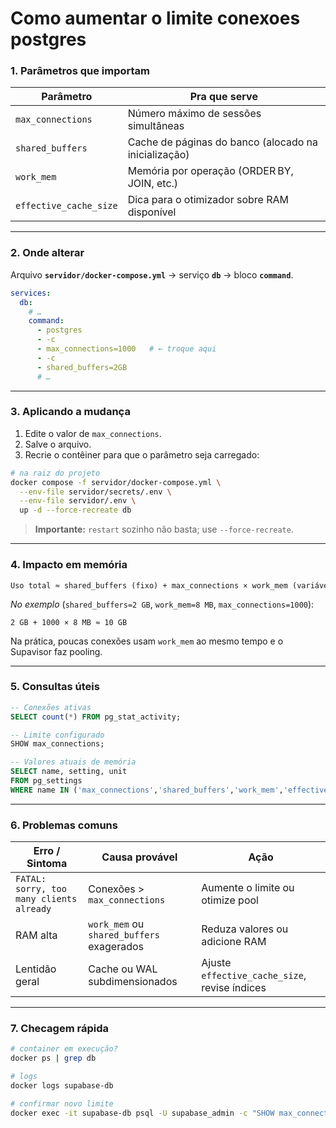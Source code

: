 # Como aumentar o limite conexoes postgres


### 1. Parâmetros que importam

| Parâmetro              | Pra que serve                                        |
| ---------------------- | ---------------------------------------------------- |
| `max_connections`      | Número máximo de sessões simultâneas                 |
| `shared_buffers`       | Cache de páginas do banco (alocado na inicialização) |
| `work_mem`             | Memória por operação (ORDER BY, JOIN, etc.)          |
| `effective_cache_size` | Dica para o otimizador sobre RAM disponível          |

---

### 2. Onde alterar

Arquivo **`servidor/docker-compose.yml`** → serviço **`db`** → bloco **`command`**.

```yaml
services:
  db:
    # …
    command:
      - postgres
      - -c
      - max_connections=1000   # ← troque aqui
      - -c
      - shared_buffers=2GB
      # …
```

---

### 3. Aplicando a mudança

1. Edite o valor de `max_connections`.
2. Salve o arquivo.
3. Recrie o contêiner para que o parâmetro seja carregado:

```bash
# na raiz do projeto
docker compose -f servidor/docker-compose.yml \
  --env-file servidor/secrets/.env \
  --env-file servidor/.env \
  up -d --force-recreate db
```

> **Importante:** `restart` sozinho não basta; use `--force-recreate`.

---

### 4. Impacto em memória

```
Uso total ≈ shared_buffers (fixo) + max_connections × work_mem (variável)
```

*No exemplo* (`shared_buffers=2 GB`, `work_mem=8 MB`, `max_connections=1000`):

```
2 GB + 1000 × 8 MB ≈ 10 GB
```

Na prática, poucas conexões usam `work_mem` ao mesmo tempo e o Supavisor faz pooling.

---

### 5. Consultas úteis

```sql
-- Conexões ativas
SELECT count(*) FROM pg_stat_activity;

-- Limite configurado
SHOW max_connections;

-- Valores atuais de memória
SELECT name, setting, unit
FROM pg_settings
WHERE name IN ('max_connections','shared_buffers','work_mem','effective_cache_size');
```

---

### 6. Problemas comuns

| Erro / Sintoma                           | Causa provável                            | Ação                                          |
| ---------------------------------------- | ----------------------------------------- | --------------------------------------------- |
| `FATAL: sorry, too many clients already` | Conexões > `max_connections`              | Aumente o limite ou otimize pool              |
| RAM alta                                 | `work_mem` ou `shared_buffers` exagerados | Reduza valores ou adicione RAM                |
| Lentidão geral                           | Cache ou WAL subdimensionados             | Ajuste `effective_cache_size`, revise índices |

---

### 7. Checagem rápida

```bash
# container em execução?
docker ps | grep db

# logs
docker logs supabase-db

# confirmar novo limite
docker exec -it supabase-db psql -U supabase_admin -c "SHOW max_connections;"
```

